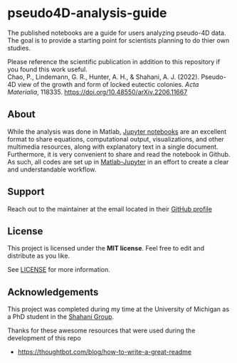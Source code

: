 # pseudo4D-analysis-guide

The published notebooks are a guide for users analyzing pseudo-4D data. The goal is to provide a starting point for scientists planning to do thier own studies. 

Please reference the scientific publication in addition to this repository if you found this work useful.  
Chao, P., Lindemann, G. R., Hunter, A. H., & Shahani, A. J. (2022). Pseudo-4D view of the growth and form of locked eutectic colonies. *Acta Materialia*, 118335. https://doi.org/10.48550/arXiv.2206.11667

## About

While the analysis was done in Matlab, [Jupyter notebooks](https://jupyter.org/) are an excellent format to share equations, computational output, visualizations, and other multimedia resources, along with explanatory text in a single document. Furthermore, it is very convenient to share and read the notebook in Github. As such, all codes are set up in [Matlab-Jupyter](https://am111.readthedocs.io/en/latest/jmatlab_install.html) in an effort to create a clear and understandable workflow.

## Support

Reach out to the maintainer at the email located in their [GitHub profile](https://github.com/pauliechao)

## License

This project is licensed under the **MIT license**. Feel free to edit and distribute as you like.

See [LICENSE](LICENSE) for more information.

## Acknowledgements

This project was completed during my time at the University of Michigan as a PhD student in the [Shahani Group](https://github.com/shahaniRG). 

Thanks for these awesome resources that were used during the development of this repo

- <https://thoughtbot.com/blog/how-to-write-a-great-readme>
